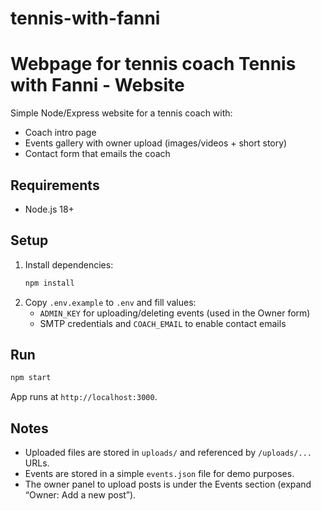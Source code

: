 # tennis-with-fanni
Webpage for tennis coach
Tennis with Fanni - Website
===========================

Simple Node/Express website for a tennis coach with:
- Coach intro page
- Events gallery with owner upload (images/videos + short story)
- Contact form that emails the coach

Requirements
------------
- Node.js 18+

Setup
-----
1. Install dependencies:
   ```bash
   npm install
   ```
2. Copy `.env.example` to `.env` and fill values:
   - `ADMIN_KEY` for uploading/deleting events (used in the Owner form)
   - SMTP credentials and `COACH_EMAIL` to enable contact emails

Run
---
```bash
npm start
```
App runs at `http://localhost:3000`.

Notes
-----
- Uploaded files are stored in `uploads/` and referenced by `/uploads/...` URLs.
- Events are stored in a simple `events.json` file for demo purposes.
- The owner panel to upload posts is under the Events section (expand “Owner: Add a new post”).